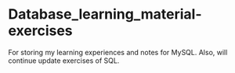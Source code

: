 # Database_learning_material-exercises
For storing my learning experiences and notes for MySQL. Also, will continue update exercises of SQL.
